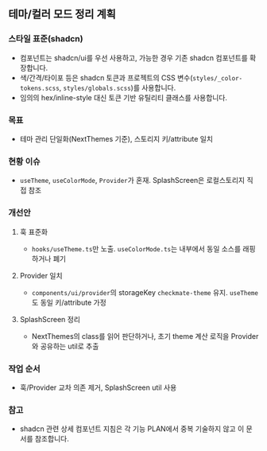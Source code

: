 ## 테마/컬러 모드 정리 계획

### 스타일 표준(shadcn)

- 컴포넌트는 shadcn/ui를 우선 사용하고, 가능한 경우 기존 shadcn 컴포넌트를 확장합니다.
- 색/간격/타이포 등은 shadcn 토큰과 프로젝트의 CSS 변수(`styles/_color-tokens.scss`, `styles/globals.scss`)를 사용합니다.
- 임의의 hex/inline-style 대신 토큰 기반 유틸리티 클래스를 사용합니다.

### 목표

- 테마 관리 단일화(NextThemes 기준), 스토리지 키/attribute 일치

### 현황 이슈

- `useTheme`, `useColorMode`, `Provider`가 혼재. SplashScreen은 로컬스토리지 직접 참조

### 개선안

1. 훅 표준화
   - `hooks/useTheme.ts`만 노출. `useColorMode.ts`는 내부에서 동일 소스를 래핑하거나 폐기

2. Provider 일치
   - `components/ui/provider`의 storageKey `checkmate-theme` 유지. `useTheme`도 동일 키/attribute 가정

3. SplashScreen 정리
   - NextThemes의 class를 읽어 판단하거나, 초기 theme 계산 로직을 Provider와 공유하는 util로 추출

### 작업 순서

- 훅/Provider 교차 의존 제거, SplashScreen util 사용

### 참고

- shadcn 관련 상세 컴포넌트 지침은 각 기능 PLAN에서 중복 기술하지 않고 이 문서를 참조합니다.

